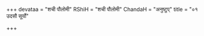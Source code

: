 +++
devataa = "शची पौलोमी"
RShiH = "शची पौलोमी"
ChandaH = "अनुष्टुप्"
title = "०१ उदसौ सूर्यो"

+++
